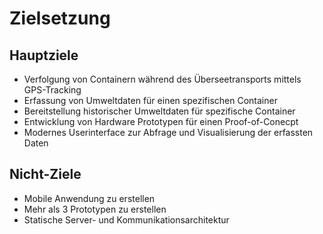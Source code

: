 # Zielsetzung

## Hauptziele

- Verfolgung von Containern während des Überseetransports mittels GPS-Tracking
- Erfassung von Umweltdaten für einen spezifischen Container
- Bereitstellung historischer Umweltdaten für spezifische Container
- Entwicklung von Hardware Prototypen für einen Proof-of-Conecpt
- Modernes Userinterface zur Abfrage und Visualisierung der erfassten Daten

## Nicht-Ziele

- Mobile Anwendung zu erstellen
- Mehr als 3 Prototypen zu erstellen
- Statische Server- und Kommunikationsarchitektur
